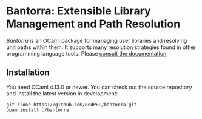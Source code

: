 # Bantorra: Extensible Library Management and Path Resolution

_Bantorra_ is an OCaml package for managing user libraries and resolving unit paths within them. It supports many resolution strategies found in other programming language tools. Please [consult the documentation](https://RedPRL.org/bantorra).

## Installation

You need OCaml 4.13.0 or newer. You can check out the source repository and install the latest version in development:
```
git clone https://github.com/RedPRL/bantorra.git
opam install ./bantorra
```
